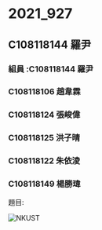 # 2021_927

## C108118144 羅尹

### 組員 :C108118144 羅尹
###      C108118106 趙韋霖
###      C108118124 張峻偉
###      C108118125 洪子晴
###      C108118122 朱依淩
###      C108118149 楊勝瑋

題目:

![NKUST](https://www.nkust.edu.tw/var/file/0/1000/img/513/182513897.png "高科大")
